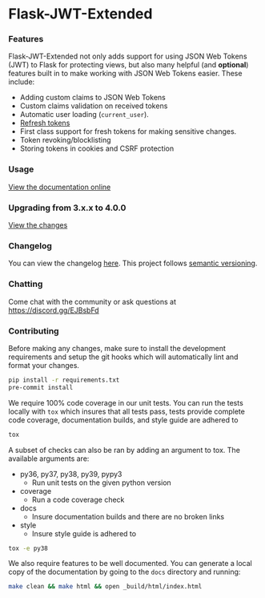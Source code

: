 # Flask-JWT-Extended

### Features
Flask-JWT-Extended not only adds support for using JSON Web Tokens (JWT) to Flask for protecting views,
but also many helpful (and **optional**) features  built in to make working with JSON Web Tokens
easier. These include:

* Adding custom claims to JSON Web Tokens
* Custom claims validation on received tokens
* Automatic user loading (`current_user`).
* [Refresh tokens](https://auth0.com/blog/refresh-tokens-what-are-they-and-when-to-use-them/)
* First class support for fresh tokens for making sensitive changes.
* Token revoking/blocklisting
* Storing tokens in cookies and CSRF protection

### Usage
[View the documentation online](https://flask-jwt-extended.readthedocs.io/en/stable/)

### Upgrading from 3.x.x to 4.0.0
[View the changes](https://flask-jwt-extended.readthedocs.io/en/stable/v4_upgrade_guide/)

### Changelog
You can view the changelog [here](https://github.com/vimalloc/flask-jwt-extended/releases).
This project follows [semantic versioning](https://semver.org/).

### Chatting
Come chat with the community or ask questions at https://discord.gg/EJBsbFd

### Contributing
Before making any changes, make sure to install the development requirements
and setup the git hooks which will automatically lint and format your changes.
```bash
pip install -r requirements.txt
pre-commit install
```

We require 100% code coverage in our unit tests. You can run the tests locally
with `tox` which insures that all tests pass, tests provide complete code coverage,
documentation builds, and style guide are adhered to
```bash
tox
```

A subset of checks can also be ran by adding an argument to tox. The available
arguments are:
  * py36, py37, py38, py39, pypy3
    * Run unit tests on the given python version
  * coverage
    * Run a code coverage check
  * docs
    * Insure documentation builds and there are no broken links
  * style
    * Insure style guide is adhered to
```bash
tox -e py38
```

We also require features to be well documented.  You can generate a local copy
of the documentation by going to the `docs` directory and running:
```bash
make clean && make html && open _build/html/index.html
```
